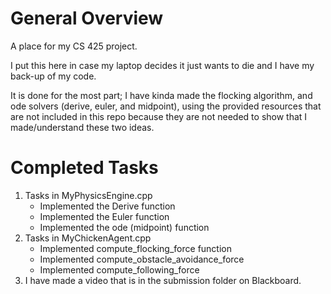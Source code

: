 # General Overview
A place for my CS 425 project.   

I put this here in case my laptop decides it just wants to die and I have my back-up of my code.    

It is done for the most part; I have kinda made the flocking algorithm, and ode solvers (derive, euler, and midpoint), using the provided resources that are not included in this repo because they are not needed to show that I made/understand these two ideas.   

# Completed Tasks
1. Tasks in MyPhysicsEngine.cpp
    - Implemented the Derive function
    - Implemented the Euler function
    - Implemented the ode (midpoint) function
2. Tasks in MyChickenAgent.cpp
    - Implemented compute_flocking_force function
    - Implemented compute_obstacle_avoidance_force
    - Implemented compute_following_force
3. I have made a video that is in the submission folder on Blackboard.
